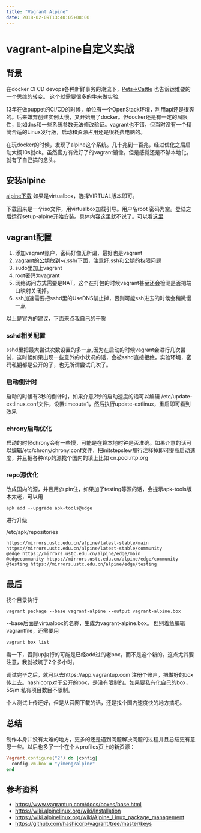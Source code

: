 ```yaml
---
title: "Vagrant Alpine"
date: 2018-02-09T13:40:05+08:00
---
```

# vagrant-alpine自定义实战

## 背景

在docker CI CD devops各种新鲜事务的潮流下，[Pets=>Cattle](http://cloudscaling.com/blog/cloud-computing/the-history-of-pets-vs-cattle/) 也告诉运维要的一个思维的转变。
这个就需要很多的牛来做实验.

13年在做puppet的CI/CD的时候，单位有一个OpenStack环境，利用api还是很爽的。后来嫌弃创建实例太慢，又开始用了docker。但docker还是有一定的局限性，比如dns和一些系统参数无法修改验证。vagrant也不错，但当时没有一个精简合适的Linux发行版，启动和资源占用还是很耗费电脑的。

在玩docker的时候，发现了alpine这个系统。几十兆到一百兆，经过优化之后启动大概10s就ok。虽然官方有做好了的vagrant镜像。但是感觉还是不够本地化。就有了自己搞的念头。

## 安装alpine

[alpine下载](https://alpinelinux.org/downloads/) 
如果是virtualbox，选择VIRTUAL版本即可。

下载回来是一个iso文件，用virtualbox加载引导。用户名root 密码为空。登陆之后运行setup-alpine开始安装。具体内容这里就不说了。可以看[这里](http://blog.csdn.net/csdn_duomaomao/article/details/76053229)

## vagrant配置

1. 添加vagrant账户，密码好像无所谓，最好也是vagrant
2. [vagrant的公钥](https://github.com/hashicorp/vagrant/tree/master/keys)放到~/.ssh/下面，注意好.ssh和公钥的权限问题
3. sudo里加上vagrant
4. root密码为vagrant
5. 网络访问方式需要是NAT，这个在打包的时候vagrant甚至还会检测是否把端口映射关闭掉。
6. ssh加速需要把sshd里的UseDNS禁止掉，否则可能ssh进去的时候会稍微慢一点

以上是官方的建议，下面来点我自己的干货

### sshd相关配置

sshd里把最大尝试次数设置的多一点,因为在启动的时候vagrant会进行几次尝试，这时候如果出现一些意外的小状况的话，会被sshd直接拒绝，实验环境，密码私钥都是公开的了，也无所谓尝试几次了。

### 启动倒计时

启动的时候有3秒的倒计时，如果介意2秒的启动速度的话可以编辑 /etc/update-extlinux.conf文件，设置timeout=1，然后执行update-extlinux，重启即可看到效果

### chrony启动优化

启动的时候chrony会有一些慢，可能是在算本地时钟是否准确。如果介意的话可以编辑/etc/chrony/chrony.conf文件，把initstepslew那行注释掉即可提高启动速度，并且把各种ntp的源找个国内的填上比如  cn.pool.ntp.org

### repo源优化

改成国内的源，并且用@ pin住，如果加了testing等源的话，会提示apk-tools版本太老，可以用

```shell
apk add --upgrade apk-tools@edge
```

进行升级

/etc/apk/repositories

```shell
https://mirrors.ustc.edu.cn/alpine/latest-stable/main
https://mirrors.ustc.edu.cn/alpine/latest-stable/community
@edge https://mirrors.ustc.edu.cn/alpine/edge/main
@edgecommunity https://mirrors.ustc.edu.cn/alpine/edge/community
@testing https://mirrors.ustc.edu.cn/alpine/edge/testing
```

## 最后

找个目录执行

```shell
vagrant package --base vagrant-alpine --output vagrant-alpine.box
```

--base后面是virtualbox的名称，生成为vagrant-alpine.box。
但别着急编辑vagrantfile，还需要用

```bash
vagrant box list
```

看一下，否则up执行的可能是已经add过的老box，而不是这个新的。这点尤其要注意，我就被坑了2个多小时。

调试完毕之后，就可以去https://app.vagrantup.com 注册个账户，把做好的box传上去。hashicorp对于公开的box，是没有限制的。如果要私有化自己的box，5$/m 私有项目数目不限制。

个人测试上传还好，但是从官网下载的话，还是找个国内速度快的地方搞吧。

## 总结

制作本身并没有太难的地方，更多的还是遇到问题解决问题的过程并且总结更有意思一些。以后也多了一个在个人profiles页上的新资源：

```ruby
Vagrant.configure("2") do |config|
  config.vm.box = "yimeng/alpine"
end
```

## 参考资料

* https://www.vagrantup.com/docs/boxes/base.html
* https://wiki.alpinelinux.org/wiki/Installation
* https://wiki.alpinelinux.org/wiki/Alpine_Linux_package_management
* https://github.com/hashicorp/vagrant/tree/master/keys
